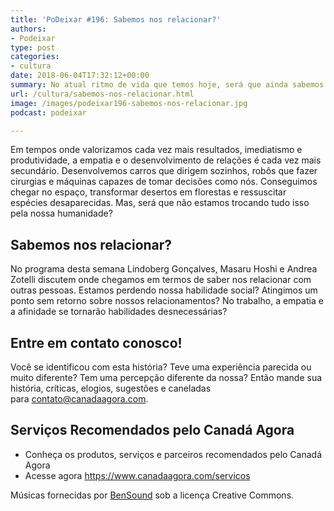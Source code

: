 ```yaml
---
title: 'PoDeixar #196: Sabemos nos relacionar?'
authors:
- Podeixar
type: post
categories:
- cultura
date: 2018-06-04T17:32:12+00:00
summary: No atual ritmo de vida que temos hoje, será que ainda sabemos nos relacionar? Estamos perdendo nossa habilidade social? Atingimos um ponto sem retorno sobre nossos relacionamentos? No trabalho, a empatia e a afinidade se tornarão habilidades desnecessárias?
url: /cultura/sabemos-nos-relacionar.html
image: /images/podeixar196-sabemos-nos-relacionar.jpg
podcast: podeixar

---
```

Em tempos onde valorizamos cada vez mais resultados, imediatismo e produtividade, a empatia e o desenvolvimento de relações é cada vez mais secundário. Desenvolvemos carros que dirigem sozinhos, robôs que fazer cirurgias e máquinas capazes de tomar decisões como nós. Conseguimos chegar no espaço, transformar desertos em florestas e ressuscitar espécies desaparecidas. Mas, será que não estamos trocando tudo isso pela nossa humanidade?

## Sabemos nos relacionar?

No programa desta semana Lindoberg Gonçalves, Masaru Hoshi e Andrea Zotelli discutem onde chegamos em termos de saber nos relacionar com outras pessoas. Estamos perdendo nossa habilidade social? Atingimos um ponto sem retorno sobre nossos relacionamentos? No trabalho, a empatia e a afinidade se tornarão habilidades desnecessárias?



## Entre em contato conosco!

Você se identificou com esta história? Teve uma experiência parecida ou muito diferente? Tem uma percepção diferente da nossa? Então mande sua história, críticas, elogios, sugestões e caneladas para <contato@canadaagora.com>.

## Serviços Recomendados pelo Canadá Agora

  * Conheça os produtos, serviços e parceiros recomendados pelo Canadá Agora
  * Acesse agora <https://www.canadaagora.com/servicos>

Músicas fornecidas por <a href="http://www.bensound.com/" target="_blank" rel="noopener noreferrer">BenSound</a> sob a licença Creative Commons.